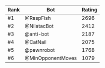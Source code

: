 Rank|Bot|Rating
---|---|---
#1|@RaspFish|2696
#2|@NilatacBot|2412
#3|@anti-bot|2187
#4|@CatNail|2075
#5|@pawnrobot|1768
#6|@MinOpponentMoves|1079
